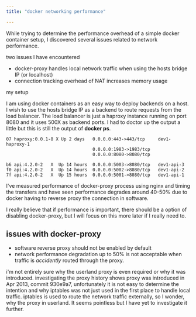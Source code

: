 ```yaml
---
title: "docker networking performance"

---
```


While trying to determine the performance overhead of a simple docker container setup, I discovered several
issues related to network performance.

two issues I have encountered

- docker-proxy handles local network traffic when using the hosts bridge IP (or localhost)
- connection tracking overhead of NAT increases memory usage


my setup

I am using docker containers as an easy way to deploy backends on a host. I wish to use
the hosts bridge IP as a backend to route requests from the load balancer. The load balancer
is just a haproxy instance running on port 8080 and it uses 500X as backend ports.  I had to
doctor up the output a little but this is still the output of **docker ps**.

    07 haproxy:0.0.1-8 X Up 2 days   0.0.0.0:443->443/tcp     dev1-haproxy-1
                                     0.0.0.0:1983->1983/tcp
                                     0.0.0.0:8080->8080/tcp

    b6 api:4.2.0-2   X  Up 14 hours  0.0.0.0:5003->8080/tcp   dev1-api-3
    f0 api:4.2.0-2   X  Up 14 hours  0.0.0.0:5002->8080/tcp   dev1-api-2
    7f api:4.2.0-2   X  Up 15 hours  0.0.0.0:5001->8080/tcp   dev1-api-1

I've measured performance of docker-proxy process using nginx and timing the transfers and have seen
performance degrades around 40-50% due to docker having to reverse proxy the connection in software.

I really believe that if performance is important, there should be a option of disabling docker-proxy,
but I will focus on this more later if I really need to.




issues with docker-proxy
--------------------------

- software reverse proxy should not be enabled by default
- network performance degradation up to 50% is not acceptable when traffic is *accidently*
  routed through the proxy.

i'm not entirely sure why the userland proxy is even required or why it was introduced.
investigating the proxy history shows proxy was introduced in Apr 2013, commit 930e9a7,
unfortunately it is not easy to determine the intention and why iptables was not just
used in the first place to handle local traffic. iptables is used to route the network
traffic externally, so I wonder, why the proxy in userland. It seems pointless but I
have yet to investigate it further.
